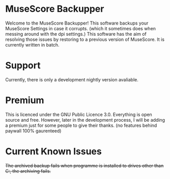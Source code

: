 # MuseScore Backupper

Welcome to the MuseScore Backupper! This software backups your MuseScore Settings in case it corrupts. (which it sometimes does when messing around with the dpi settings.) 
This software has the aim of resolving those issues by restoring to a previous version of MuseScore.  It is currently written in batch.

# Support

Currently, there is only a development nightly version avaliable.

# Premium

This is licenced under the GNU Public Licence 3.0.   Everything is open source and free.  However, later in the development process, I will be adding a premium just
for some people to give their thanks. (no features behind paywall 100% gaurenteed)

# Current Known Issues

~~The archived backup fails when programme is installed to drives other than C:, the archiving fails.~~
